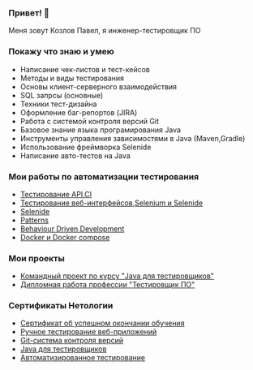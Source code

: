 ### Привет! 👋

Меня зовут Козлов Павел, я инженер-тестировщик ПО

### Покажу что знаю и умею
- Написание чек-листов и тест-кейсов
- Методы и виды тестирования
- Основы клиент-серверного взаимодействия
- SQL запрсы (основные)
- Техники тест-дизайна
- Оформление баг-репортов (JIRA)
- Работа с системой контроля версий Git
- Базовое знание языка програмирования Java
- Инструменты управления зависимостями в Java (Maven,Gradle)
- Использование фреймворка Selenide
- Написание авто-тестов на Java

### Мои работы по автоматизации тестирования
- [Тестирование API.CI](https://github.com/Pavelll23/TestingAPI.git)
- [Тестирование веб-интерфейсов,Selenium и Selenide](https://github.com/Pavelll23/OrderingCard.git)
- [Selenide](https://github.com/Pavelll23/CardDelivery.git)
- [Patterns](https://github.com/Pavelll23/CardDeliveryChangeDate.git)
- [Behaviour Driven Development](https://github.com/Pavelll23/PageObject.git)
- [Docker и Docker compose](https://github.com/Pavelll23/DockerPostgreSQL.git)

### Мои проекты
- [Командный проект по курсу "Java для тестировщиков"](https://github.com/Pavelll23/GamingActivity.git)
- [Дипломная работа профессии "Тестировщик ПО"](https://github.com/Pavelll23/Diplom.git)

### Сертификаты Нетологии
- [Сертификат об успешном окончании обучения](https://github.com/Pavelll23/Pavelll23/assets/116386264/ff3b23e9-7d9a-48d1-8acf-1ca55d8e8242)
- [Ручное тестирование веб-приложений](https://github.com/Pavelll23/Pavelll23/assets/116386264/225f149b-0f82-4981-a35e-e3956ce02f73)
- [Git-система контроля версий](https://github.com/Pavelll23/Pavelll23/assets/116386264/a0de19ea-f423-42a4-9f0f-b14a8e2b4304)
- [Java для тестировщиков](https://github.com/Pavelll23/Pavelll23/assets/116386264/1f1c555e-766f-46f4-a08c-8c36867f27e8)
- [Автоматизированное тестирование](https://github.com/Pavelll23/Pavelll23/assets/116386264/69e04f0e-4930-4f14-9919-4de461b0bd08)


<!--
**Pavelll23/Pavelll23** is a ✨ _special_ ✨ repository because its `README.md` (this file) appears on your GitHub profile.

Here are some ideas to get you started:

- 🔭 I’m currently working on ...
- 🌱 I’m currently learning ...
- 👯 I’m looking to collaborate on ...
- 🤔 I’m looking for help with ...
- 💬 Ask me about ...
- 📫 How to reach me: ...
- 😄 Pronouns: ...
- ⚡ Fun fact: ...
-->
